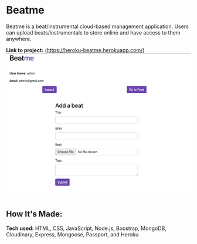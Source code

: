 # Beatme

Beatme is a beat/instrumental cloud-based management application. Users can upload
beats/instrumentals to store online and have access to them anywhere.



**Link to project:** (https://heroku-beatme.herokuapp.com/)
![Image of Beatme app](https://github.com/DuanLeeWatkins/beatme/blob/main/public/imgs/beatme-screenshot.png)

## How It's Made:

**Tech used:** HTML, CSS, JavaScript, Node.js, Boostrap, MongoDB, Cloudinary, Express, Mongoose, Passport, and Heroku
